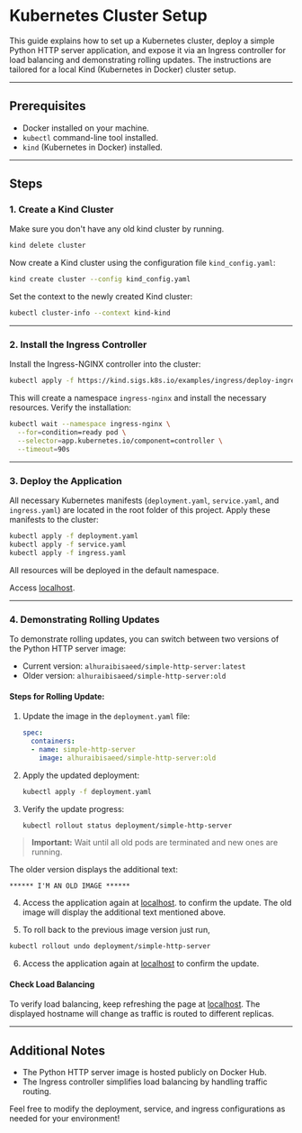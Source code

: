# Kubernetes Cluster Setup

This guide explains how to set up a Kubernetes cluster, deploy a simple Python HTTP server application, and expose it via an Ingress controller for load balancing and demonstrating rolling updates. The instructions are tailored for a local Kind (Kubernetes in Docker) cluster setup.

---

## Prerequisites

- Docker installed on your machine.
- `kubectl` command-line tool installed.
- `kind` (Kubernetes in Docker) installed.

---

## Steps

### 1. Create a Kind Cluster

Make sure you don't have any old kind cluster by running.

```bash
kind delete cluster
```

Now create a Kind cluster using the configuration file `kind_config.yaml`:

```bash
kind create cluster --config kind_config.yaml
```

Set the context to the newly created Kind cluster:

```bash
kubectl cluster-info --context kind-kind
```

---

### 2. Install the Ingress Controller

Install the Ingress-NGINX controller into the cluster:

```bash
kubectl apply -f https://kind.sigs.k8s.io/examples/ingress/deploy-ingress-nginx.yaml
```

This will create a namespace `ingress-nginx` and install the necessary resources. Verify the installation:

```bash
kubectl wait --namespace ingress-nginx \
  --for=condition=ready pod \
  --selector=app.kubernetes.io/component=controller \
  --timeout=90s
```

---

### 3. Deploy the Application

All necessary Kubernetes manifests (`deployment.yaml`, `service.yaml`, and `ingress.yaml`) are located in the root folder of this project. Apply these manifests to the cluster:

```bash
kubectl apply -f deployment.yaml
kubectl apply -f service.yaml
kubectl apply -f ingress.yaml
```

All resources will be deployed in the default namespace.


Access [localhost](http://localhost).

---

### 4. Demonstrating Rolling Updates

To demonstrate rolling updates, you can switch between two versions of the Python HTTP server image:

- Current version: `alhuraibisaeed/simple-http-server:latest`
- Older version: `alhuraibisaeed/simple-http-server:old`


#### Steps for Rolling Update:

1. Update the image in the `deployment.yaml` file:

   ```yaml
   spec:
     containers:
     - name: simple-http-server
       image: alhuraibisaeed/simple-http-server:old
   ```

2. Apply the updated deployment:

   ```bash
   kubectl apply -f deployment.yaml
   ```


3. Verify the update progress:

   ```bash
   kubectl rollout status deployment/simple-http-server
   ```

> **Important:** Wait until all old pods are terminated and new ones are running.


The older version displays the additional text:

```
****** I'M AN OLD IMAGE ******
```

4. Access the application again at [localhost](http://localhost). to confirm the update. The old image will display the additional text mentioned above.

5. To roll back to the previous image version just run,
```bash
kubectl rollout undo deployment/simple-http-server
```

6. Access the application again at [localhost](http://localhost) to confirm the update.

#### Check Load Balancing

To verify load balancing, keep refreshing the page at [localhost](http://localhost). The displayed hostname will change as traffic is routed to different replicas.

---


## Additional Notes

- The Python HTTP server image is hosted publicly on Docker Hub.
- The Ingress controller simplifies load balancing by handling traffic routing.

Feel free to modify the deployment, service, and ingress configurations as needed for your environment!
